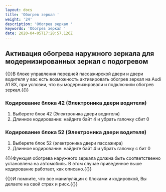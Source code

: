 ```yaml
---
layout: docs
title: 'Обогрев зеркал '
weight: '24'
description: 'Обогрев зеркал '
keywords: 'Обогрев зеркал '
date: 2020-04-05T17:28:57.126Z
---
```


## Активация обогрева наружного зеркала для модернизированных зеркал с подогревом

{{<hint info>}}В блоке управления передней пассажирской двери и двери водителя у вас есть возможность активировать обогрев зеркал на Audi A1 8X, при условии, что вы модернизировали и подключили обогрев зеркал.{{</hint>}}

### **Кодирование блока 42 (Электроника двери водителя)**

1. Выберете блок 42 (Электроника двери водителя)
2. Длинное кодирование: найдите байт 4 и убрать галочку сбит 0

### **Кодирование блока 52 (Электроника двери водителя)**

1. Выберете блок 52 (электроника двери пассажира)
2. Длинное кодирование: найдите байт 4 и убрать галочку с бит 0

{{<hint warning>}}Функция обогрева наружного зеркала должна быть соответственно установлена ​​на автомобиль. В этом случае приведенное выше кодирование работает, как описано.{{</hint>}}

{{<hint danger>}}И помните, что все манипуляции с блоками и кодировкой, Вы делаете на свой страх и риск.{{</hint>}}